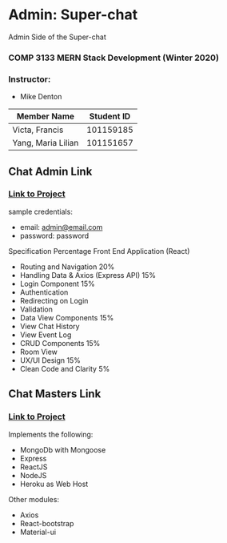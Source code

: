 # Admin: Super-chat
Admin Side of the Super-chat

### COMP 3133 MERN Stack Development (Winter 2020)
### Instructor: 
- Mike Denton

| Member Name |Student ID|
|----------|:-------------:|
| Victa, Francis |101159185|
| Yang, Maria Lilian |101151657|

## Chat Admin Link
### [Link to Project](https://chat-app-admin.herokuapp.com/)

sample credentials:
- email: admin@email.com
- password: password

Specification Percentage
Front End Application (React)
- Routing and Navigation 20%
- Handling Data & Axios (Express API) 15%
- Login Component 15%
- Authentication
- Redirecting on Login
- Validation
- Data View Components 15%
- View Chat History
- View Event Log
- CRUD Components 15%
- Room View
- UX/UI Design 15%
- Clean Code and Clarity 5%


## Chat Masters Link
### [Link to Project](http://chat-masters.herokuapp.com/)

Implements the following:
- MongoDb with Mongoose
- Express
- ReactJS
- NodeJS
- Heroku as Web Host

Other modules:
- Axios
- React-bootstrap
- Material-ui

